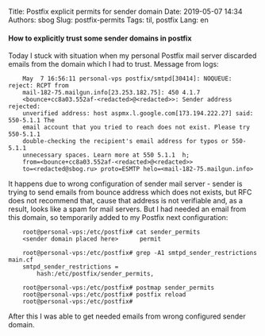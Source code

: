 Title: Postfix explicit permits for sender domain
Date: 2019-05-07 14:34
Authors: sbog
Slug: postfix-permits
Tags: til, postfix
Lang: en

#### How to explicitly trust some sender domains in postfix

Today I stuck with situation when my personal Postfix mail server discarded
emails from the domain which I had to trust. Message from logs:


        May  7 16:56:11 personal-vps postfix/smtpd[30414]: NOQUEUE: reject: RCPT from
        mail-182-75.mailgun.info[23.253.182.75]: 450 4.1.7
        <bounce+cc8a03.552af-<redacted>@<redacted>>: Sender address rejected:
        unverified address: host aspmx.l.google.com[173.194.222.27] said: 550-5.1.1 The
        email account that you tried to reach does not exist. Please try 550-5.1.1
        double-checking the recipient's email address for typos or 550-5.1.1
        unnecessary spaces. Learn more at 550 5.1.1  h;
        from=<bounce+cc8a03.552af-<redacted>@<redacted>>
        to=<redacted@sbog.ru> proto=ESMTP helo=<mail-182-75.mailgun.info>

It happens due to wrong configuration of sender mail server - sender is trying
to send emails from bounce address which does not exists, but RFC does not
recommend that, cause that address is not verifiable and, as a result, looks
like a spam for mail servers. But I had needed an email from this domain, so
temporarily added to my Postfix next configuration:

        root@personal-vps:/etc/postfix# cat sender_permits
        <sender domain placed here>      permit

        root@personal-vps:/etc/postfix# grep -A1 smtpd_sender_restrictions main.cf
        smtpd_sender_restrictions =
            hash:/etc/postfix/sender_permits,

        root@personal-vps:/etc/postfix# postmap sender_permits
        root@personal-vps:/etc/postfix# postfix reload
        root@personal-vps:/etc/postfix#

After this I was able to get needed emails from wrong configured sender domain.
